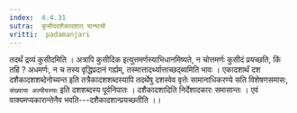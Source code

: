 ```yaml
---
index:  4.4.31
sutra:  कुसीददशैकादशात् ष्ठन्ष्ठचौ
vritti:  padamanjari
---
```


तदर्थं द्रव्यं कुसीदमिति । अत्रापि कुसीदिक इत्युत्तमर्णस्याभिधानमिष्यते, न चोत्तमर्णः कुसीदं प्रयच्छति, किं तहि ? अधमर्णः, न च तस्य वृद्धिप्रदानं गर्ह्यम्, तस्मात्तादर्थ्यात्ताच्छद्ब्यमिति भावः । एकादशार्थं दश दशैकादशशब्देनोच्यन्त इति तत्रैकादशशब्दस्यापि तदर्थेषु दशस्वेव वृत्तेः सामानाधिकरण्ये सति विशेषणसमासः, `संख्याया अल्पीयस्याः` इति दशशब्दस्य पूर्वनिपातः । दशैकादशादिति निर्देशादकारः समासान्तः । एवं वाक्यमप्यकारान्तेनैव भवति---दशैकादशान्प्रयच्छतीति ।।
